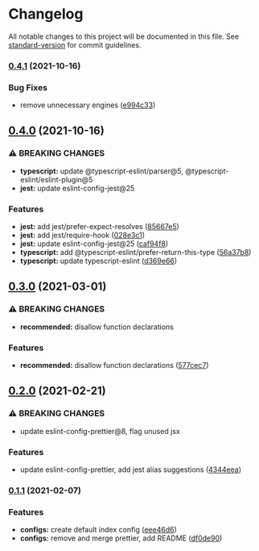 # Changelog

All notable changes to this project will be documented in this file. See [standard-version](https://github.com/conventional-changelog/standard-version) for commit guidelines.

### [0.4.1](https://github.com/sulcata/sulcata-eslint-config/compare/v0.4.0...v0.4.1) (2021-10-16)


### Bug Fixes

* remove unnecessary engines ([e994c33](https://github.com/sulcata/sulcata-eslint-config/commit/e994c33da71110a28a74e493f73813612729686b))

## [0.4.0](https://github.com/sulcata/sulcata-eslint-config/compare/v0.3.0...v0.4.0) (2021-10-16)


### ⚠ BREAKING CHANGES

* **typescript:** update @typescript-eslint/parser@5,
@typescript-eslint/eslint-plugin@5
* **jest:** update eslint-config-jest@25

### Features

* **jest:** add jest/prefer-expect-resolves ([85667e5](https://github.com/sulcata/sulcata-eslint-config/commit/85667e51e2c19116aa06a6d40379b562dd0ce0e8))
* **jest:** add jest/require-hook ([028e3c1](https://github.com/sulcata/sulcata-eslint-config/commit/028e3c17d28c1a1e6e702b7f3fa967680bdeecf3))
* **jest:** update eslint-config-jest@25 ([caf94f8](https://github.com/sulcata/sulcata-eslint-config/commit/caf94f8cf326b793a1013ed9cd1bd74e9f421b6f))
* **typescript:** add @typescript-eslint/prefer-return-this-type ([56a37b8](https://github.com/sulcata/sulcata-eslint-config/commit/56a37b8a3ace5277dc361121d1ffd5dc8058eed2))
* **typescript:** update typescript-eslint ([d369e66](https://github.com/sulcata/sulcata-eslint-config/commit/d369e662e6f3ff1276cda4539d9526b540b13f6d))

## [0.3.0](https://github.com/sulcata/sulcata-eslint-config/compare/v0.2.0...v0.3.0) (2021-03-01)


### ⚠ BREAKING CHANGES

* **recommended:** disallow function declarations

### Features

* **recommended:** disallow function declarations ([577cec7](https://github.com/sulcata/sulcata-eslint-config/commit/577cec72b5e558f54caa1f120e50f25e19da8cee))

## [0.2.0](https://github.com/sulcata/sulcata-eslint-config/compare/v0.1.1...v0.2.0) (2021-02-21)


### ⚠ BREAKING CHANGES

* update eslint-config-prettier@8, flag unused jsx

### Features

* update eslint-config-prettier, add jest alias suggestions ([4344eea](https://github.com/sulcata/sulcata-eslint-config/commit/4344eeac3851a2f4f7795dc29d3c440b530a3605))

### [0.1.1](https://github.com/sulcata/sulcata-eslint-config/compare/v0.0.1...v0.1.1) (2021-02-07)


### Features

* **configs:** create default index config ([eee46d6](https://github.com/sulcata/sulcata-eslint-config/commit/eee46d6c7a3a6785f5dec5f3876016a2ea0bddfb))
* **configs:** remove and merge prettier, add README ([df0de90](https://github.com/sulcata/sulcata-eslint-config/commit/df0de90a62b0e61e54752f0df808e1bde23901c6))
